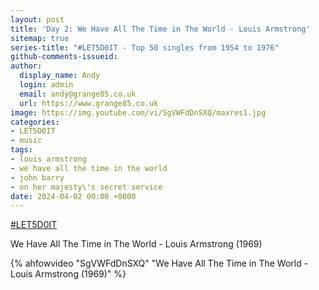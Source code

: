 ```yaml
---
layout: post
title: 'Day 2: We Have All The Time in The World - Louis Armstrong'
sitemap: true
series-title: "#LET5D0IT - Top 50 singles from 1954 to 1976"
github-comments-issueid:
author:
  display_name: Andy
  login: admin
  email: andy@grange85.co.uk
  url: https://www.grange85.co.uk
image: https://img.youtube.com/vi/SgVWFdDnSXQ/maxres1.jpg
categories:
- LET5D0IT
- music
tags:
- louis armstrong
- we have all the time in the world
- john barry
- on her majesty\'s secret service
date: 2024-04-02 00:00 +0000
---
```

[#LET5D0IT](https://bsky.app/profile/let5d0it.bsky.social)

We Have All The Time in The World - Louis Armstrong (1969)

{% ahfowvideo "SgVWFdDnSXQ" "We Have All The Time in The World - Louis Armstrong (1969)" %}
